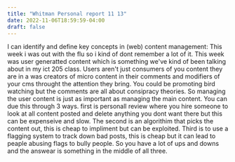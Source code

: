 ```yaml
---
title: "Whitman Personal report 11 13"
date: 2022-11-06T18:59:59-04:00
draft: false
---
```


I can identify and define key concepts in (web) content management: This week i was out with the flu so i kind of dont remember a lot of it. This week was user generatted content which is something we've kind of been talking about in my ict 205 class. Users aren't just consumers of you content they are in a was creators of micro content in their comments and modifiers of your cms throught the attention they bring. You could be promoting bird watching but the comments are all about consipracy theories. So managing the user content is just as important as managing the main content. You can due this through 3 ways. first is personall review where you hire someone to look at all content posted and delete anything you dont want there but this can be expenseive and slow. The second is an algorithim that picks the content out, this is cheap to impliment but can be exploited. Third is to use a flagging system to track down bad posts, this is cheap but it can lead to peaple abusing flags to bully people. So you have a lot of ups and downs and the answear is something in the middle of all three.